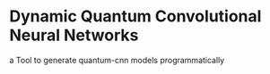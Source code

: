 # Dynamic Quantum Convolutional Neural Networks

a Tool to generate quantum-cnn models programmatically
